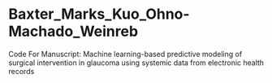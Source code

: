 # Baxter_Marks_Kuo_Ohno-Machado_Weinreb
Code For Manuscript: Machine learning-based predictive modeling of surgical intervention in glaucoma using systemic data from electronic health records

